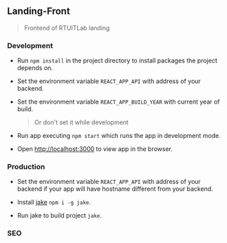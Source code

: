 ## Landing-Front
> Frontend of RTUITLab landing

### Development

+ Run `npm install` in the project directory to install packages the project depends on.

+ Set the environment variable `REACT_APP_API` with address of your backend.

+ Set the environment variable `REACT_APP_BUILD_YEAR` with current year of build.
    > Or don't set it while development

+ Run app executing `npm start` which runs the app in development mode.

+ Open [http://localhost:3000](http://localhost:3000) to view app in the browser.

### Production

+ Set the environment variable `REACT_APP_API` with address of your backend if your app will have hostname different from your backend.

+ Install [jake](https://jakejs.com/) `npm i -g jake`.

+ Run jake to build project `jake`.

### SEO
